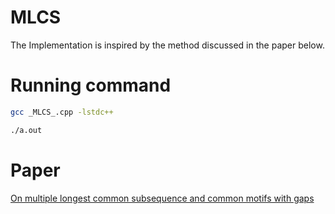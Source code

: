 # MLCS

The Implementation is inspired by the method discussed in the paper below.
# Running command

```bash
gcc _MLCS_.cpp -lstdc++

./a.out
```


# Paper
[On multiple longest common subsequence and common motifs with gaps](https://scholar.google.com/citations?view_op=view_citation&hl=en&user=wyO9b80AAAAJ&citation_for_view=wyO9b80AAAAJ:u-x6o8ySG0sC)


